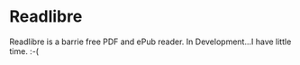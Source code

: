 # Readlibre
Readlibre is a barrie free PDF and ePub reader.
In Development...I have little time. :-(
